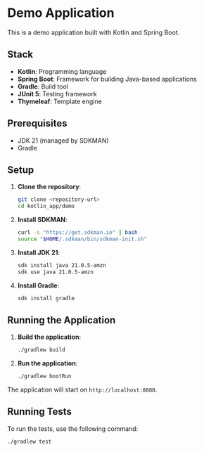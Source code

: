 # Demo Application

This is a demo application built with Kotlin and Spring Boot.

## Stack

- **Kotlin**: Programming language
- **Spring Boot**: Framework for building Java-based applications
- **Gradle**: Build tool
- **JUnit 5**: Testing framework
- **Thymeleaf**: Template engine

## Prerequisites

- JDK 21 (managed by SDKMAN)
- Gradle

## Setup

1. **Clone the repository**:
    ```sh
    git clone <repository-url>
    cd kotlin_app/demo
    ```

2. **Install SDKMAN**:
    ```sh
    curl -s "https://get.sdkman.io" | bash
    source "$HOME/.sdkman/bin/sdkman-init.sh"
    ```

3. **Install JDK 21**:
    ```sh
    sdk install java 21.0.5-amzn
    sdk use java 21.0.5-amzn
    ```

4. **Install Gradle**:
    ```sh
    sdk install gradle
    ```

## Running the Application

1. **Build the application**:
    ```sh
    ./gradlew build
    ```

2. **Run the application**:
    ```sh
    ./gradlew bootRun
    ```

The application will start on `http://localhost:8080`.

## Running Tests

To run the tests, use the following command:
```sh
./gradlew test